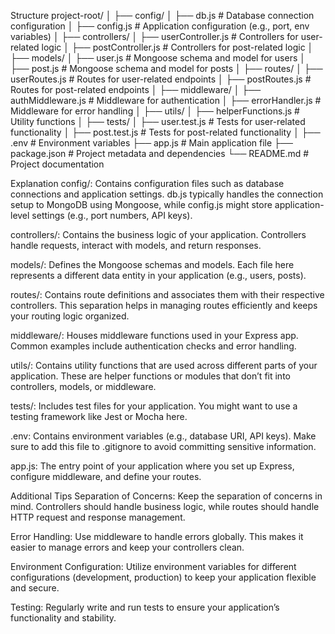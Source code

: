 Structure
project-root/
│
├── config/
│ ├── db.js # Database connection configuration
│ ├── config.js # Application configuration (e.g., port, env variables)
│
├── controllers/
│ ├── userController.js # Controllers for user-related logic
│ ├── postController.js # Controllers for post-related logic
│
├── models/
│ ├── user.js # Mongoose schema and model for users
│ ├── post.js # Mongoose schema and model for posts
│
├── routes/
│ ├── userRoutes.js # Routes for user-related endpoints
│ ├── postRoutes.js # Routes for post-related endpoints
│
├── middleware/
│ ├── authMiddleware.js # Middleware for authentication
│ ├── errorHandler.js # Middleware for error handling
│
├── utils/
│ ├── helperFunctions.js # Utility functions
│
├── tests/
│ ├── user.test.js # Tests for user-related functionality
│ ├── post.test.js # Tests for post-related functionality
│
├── .env # Environment variables
├── app.js # Main application file
├── package.json # Project metadata and dependencies
└── README.md # Project documentation

Explanation
config/: Contains configuration files such as database connections and application settings. db.js typically handles the connection setup to MongoDB using Mongoose, while config.js might store application-level settings (e.g., port numbers, API keys).

controllers/: Contains the business logic of your application. Controllers handle requests, interact with models, and return responses.

models/: Defines the Mongoose schemas and models. Each file here represents a different data entity in your application (e.g., users, posts).

routes/: Contains route definitions and associates them with their respective controllers. This separation helps in managing routes efficiently and keeps your routing logic organized.

middleware/: Houses middleware functions used in your Express app. Common examples include authentication checks and error handling.

utils/: Contains utility functions that are used across different parts of your application. These are helper functions or modules that don’t fit into controllers, models, or middleware.

tests/: Includes test files for your application. You might want to use a testing framework like Jest or Mocha here.

.env: Contains environment variables (e.g., database URI, API keys). Make sure to add this file to .gitignore to avoid committing sensitive information.

app.js: The entry point of your application where you set up Express, configure middleware, and define your routes.

Additional Tips
Separation of Concerns: Keep the separation of concerns in mind. Controllers should handle business logic, while routes should handle HTTP request and response management.

Error Handling: Use middleware to handle errors globally. This makes it easier to manage errors and keep your controllers clean.

Environment Configuration: Utilize environment variables for different configurations (development, production) to keep your application flexible and secure.

Testing: Regularly write and run tests to ensure your application’s functionality and stability.
